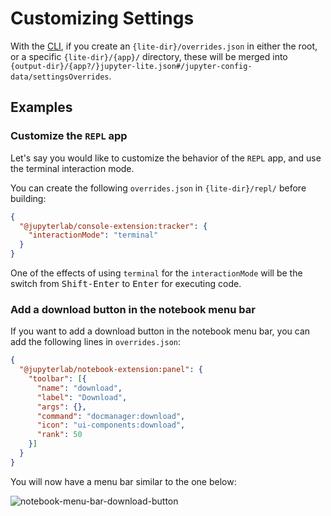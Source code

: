 # Customizing Settings

With the [CLI](../../reference/cli.ipynb), if you create an `{lite-dir}/overrides.json`
in either the root, or a specific `{lite-dir}/{app}/` directory, these will be merged
into `{output-dir}/{app?/}jupyter-lite.json#/jupyter-config-data/settingsOverrides`.

## Examples

### Customize the `REPL` app

Let's say you would like to customize the behavior of the `REPL` app, and use the
terminal interaction mode.

You can create the following `overrides.json` in `{lite-dir}/repl/` before building:

```json
{
  "@jupyterlab/console-extension:tracker": {
    "interactionMode": "terminal"
  }
}
```

One of the effects of using `terminal` for the `interactionMode` will be the switch from
<kbd>Shift-Enter</kbd> to <kbd>Enter</kbd> for executing code.

### Add a download button in the notebook menu bar

If you want to add a download button in the notebook menu bar, you can add the following lines in `overrides.json`:

```json
{
  "@jupyterlab/notebook-extension:panel": {
    "toolbar": [{
      "name": "download",
      "label": "Download",
      "args": {},
      "command": "docmanager:download",
      "icon": "ui-components:download",
      "rank": 50
    }]
  }
}
```

You will now have a menu bar similar to the one below:

![notebook-menu-bar-download-button](https://user-images.githubusercontent.com/733861/231521636-35d5a1c8-c80d-4d76-800e-426948cbc011.png)

